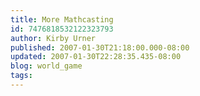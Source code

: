 ```yaml
---
title: More Mathcasting
id: 7476818532122323793
author: Kirby Urner
published: 2007-01-30T21:18:00.000-08:00
updated: 2007-01-30T22:28:35.435-08:00
blog: world_game
tags: 
---
```


